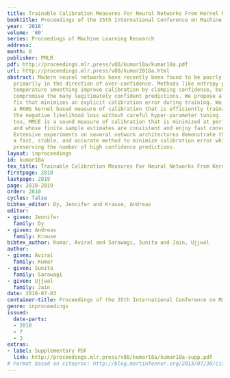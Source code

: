 ```yaml
---
title: Trainable Calibration Measures For Neural Networks From Kernel Mean Embeddings
booktitle: Proceedings of the 35th International Conference on Machine Learning
year: '2018'
volume: '80'
series: Proceedings of Machine Learning Research
address: 
month: 0
publisher: PMLR
pdf: http://proceedings.mlr.press/v80/kumar18a/kumar18a.pdf
url: http://proceedings.mlr.press/v80/kumar2018a.html
abstract: Modern neural networks have recently been found to be poorly calibrated,
  primarily in the direction of over-confidence. Methods like entropy penalty and
  temperature smoothing improve calibration by clamping confidence, but in doing so
  compromise the many legitimately confident predictions. We propose a more principled
  fix that minimizes an explicit calibration error during training. We present MMCE,
  a RKHS kernel based measure of calibration that is efficiently trainable alongside
  the negative likelihood loss without careful hyper-parameter tuning. Theoretically
  too, MMCE is a sound measure of calibration that is minimized at perfect calibration,
  and whose finite sample estimates are consistent and enjoy fast convergence rates.
  Extensive experiments on several network architectures demonstrate that MMCE is
  a fast, stable, and accurate method to minimize calibration error while maximally
  preserving the number of high confidence predictions.
layout: inproceedings
id: kumar18a
tex_title: Trainable Calibration Measures For Neural Networks From Kernel Mean Embeddings
firstpage: 2810
lastpage: 2819
page: 2810-2819
order: 2810
cycles: false
bibtex_editor: Dy, Jennifer and Krause, Andreas
editor:
- given: Jennifer
  family: Dy
- given: Andreas
  family: Krause
bibtex_author: Kumar, Aviral and Sarawagi, Sunita and Jain, Ujjwal
author:
- given: Aviral
  family: Kumar
- given: Sunita
  family: Sarawagi
- given: Ujjwal
  family: Jain
date: 2018-07-03
container-title: Proceedings of the 35th International Conference on Machine Learning
genre: inproceedings
issued:
  date-parts:
  - 2018
  - 7
  - 3
extras:
- label: Supplementary PDF
  link: http://proceedings.mlr.press/v80/kumar18a/kumar18a-supp.pdf
# Format based on citeproc: http://blog.martinfenner.org/2013/07/30/citeproc-yaml-for-bibliographies/
---
```

